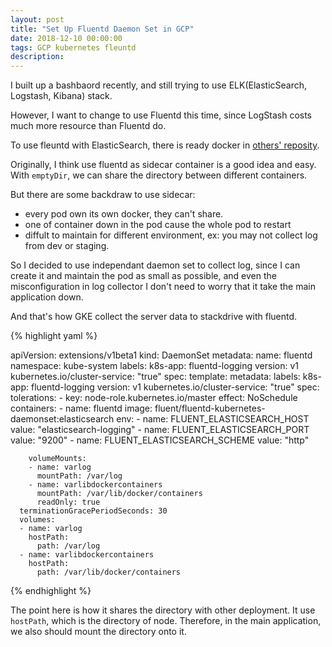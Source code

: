```yaml
---
layout: post
title: "Set Up Fluentd Daemon Set in GCP"
date: 2018-12-10 00:00:00
tags: GCP kubernetes fleuntd
description: 
---
```


I built up a bashbaord recently, and still trying to use ELK(ElasticSearch, Logstash, Kibana) stack.

However, I want to change to use Fluentd this time, since LogStash costs much more resource than Fluentd do.

To use fleuntd with ElasticSearch, there is ready docker in [others' reposity](https://github.com/fluent/fluentd-kubernetes-daemonset).

Originally, I think use fluentd as sidecar container is a good idea and easy. With `emptyDir`, we can share the directory between different containers.

But there are some backdraw to use sidecar:

- every pod own its own docker, they can't share.
- one of container down in the pod cause the whole pod to restart
- diffult to maintain for different environment, ex: you may not collect log from dev or staging.

So I decided to use independant daemon set to collect log, since I can create it and maintain the pod as small as possible, and even the misconfiguration in log collector I don't need to worry that it take the main application down.

And that's how GKE collect the server data to stackdrive with fluentd. 

{% highlight yaml %}

apiVersion: extensions/v1beta1
kind: DaemonSet
metadata:
  name: fluentd
  namespace: kube-system
  labels:
    k8s-app: fluentd-logging
    version: v1
    kubernetes.io/cluster-service: "true"
spec:
  template:
    metadata:
      labels:
        k8s-app: fluentd-logging
        version: v1
        kubernetes.io/cluster-service: "true"
    spec:
      tolerations:
      - key: node-role.kubernetes.io/master
        effect: NoSchedule
      containers:
      - name: fluentd
        image: fluent/fluentd-kubernetes-daemonset:elasticsearch
        env:
          - name:  FLUENT_ELASTICSEARCH_HOST
            value: "elasticsearch-logging"
          - name:  FLUENT_ELASTICSEARCH_PORT
            value: "9200"
          - name: FLUENT_ELASTICSEARCH_SCHEME
            value: "http"

        volumeMounts:
        - name: varlog
          mountPath: /var/log
        - name: varlibdockercontainers
          mountPath: /var/lib/docker/containers
          readOnly: true
      terminationGracePeriodSeconds: 30
      volumes:
      - name: varlog
        hostPath:
          path: /var/log
      - name: varlibdockercontainers
        hostPath:
          path: /var/lib/docker/containers

{% endhighlight %}


The point here is how it shares the directory with other deployment. It use `hostPath`, which is the directory of node. Therefore, in the main application, we also should mount the directory onto it.
